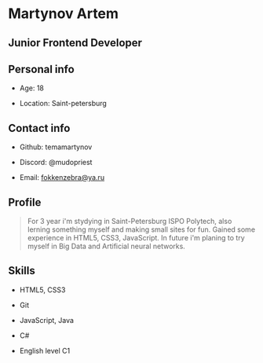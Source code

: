 # **Martynov Artem**

## Junior Frontend Developer

## Personal info

- Age: 18

- Location: Saint-petersburg

## Contact info

- Github: temamartynov

- Discord: @mudopriest

- Email: fokkenzebra@ya.ru

## Profile

> For 3 year i'm stydying in Saint-Petersburg ISPO Polytech, also lerning something myself and making small sites for fun. Gained some experience in HTML5, CSS3, JavaScript. In future i'm planing to try myself in Big Data and Artificial neural networks.

## Skills

- HTML5, CSS3

- Git

- JavaScript, Java

- C#

- English level C1
  